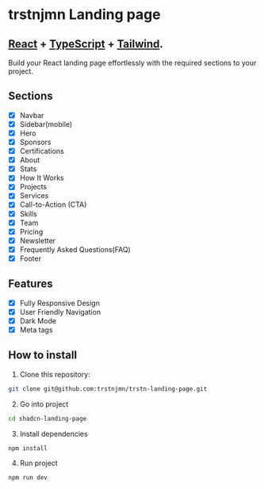 # trstnjmn Landing page

## <a href="https://react.dev/" target="_blank">React</a> + <a href="https://www.typescriptlang.org/" target="_blank">TypeScript</a> + <a href="https://tailwindcss.com/" target="_blank">Tailwind</a>.

Build your React landing page effortlessly with the required sections to your project.

## Sections

- [x] Navbar
- [x] Sidebar(mobile)
- [x] Hero
- [x] Sponsors
- [x] Certifications
- [x] About
- [x] Stats
- [x] How It Works
- [x] Projects
- [x] Services
- [x] Call-to-Action (CTA)
- [x] Skills
- [x] Team
- [x] Pricing
- [x] Newsletter
- [x] Frequently Asked Questions(FAQ)
- [x] Footer

## Features

- [x] Fully Responsive Design
- [x] User Friendly Navigation
- [x] Dark Mode
- [x] Meta tags

## How to install

1. Clone this repository:

```bash
git clone git@github.com:trstnjmn/trstn-landing-page.git
```

2. Go into project

```bash
cd shadcn-landing-page
```

3. Install dependencies

```bash
npm install
```

4. Run project

```bash
npm run dev
```

